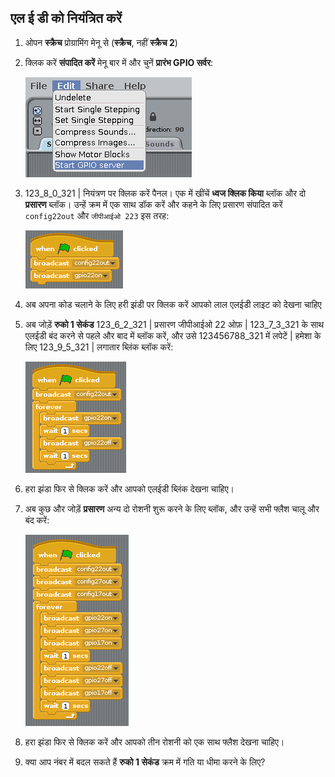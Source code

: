 ## एल ई डी को नियंत्रित करें

1. ओपन **स्क्रैच** प्रोग्रामिंग मेनू से (**स्क्रैच**, नहीं **स्क्रैच 2**)

2. क्लिक करें **संपादित करें** मेनू बार में और चुनें **प्रारंभ GPIO सर्वर**:
    
    ![](images/scratch1-1.png)

3. 123_8_0_321 | नियंत्रण</strong> पर क्लिक करें पैनल। एक में खींचें **ध्वज क्लिक किया** ब्लॉक और दो **प्रसारण** ब्लॉक। उन्हें क्रम में एक साथ डॉक करें और कहने के लिए प्रसारण संपादित करें `config22out` और `जीपीआईओ 223` इस तरह:
    
    ![](images/scratch1-2.png)

4. अब अपना कोड चलाने के लिए हरी झंडी पर क्लिक करें आपको लाल एलईडी लाइट को देखना चाहिए

5. अब जोड़ें **रुको 1 सेकंड** 123_6_2_321 | प्रसारण जीपीआईओ 22 ओफ़ | 123_7_3_321 के साथ एलईडी बंद करने से पहले और बाद में ब्लॉक करें, और उसे 123456788_321 में लपेटें | हमेशा के लिए 123_9_5_321 | लगातार ब्लिंक ब्लॉक करें:
    
    ![](images/scratch1-3.png)

6. हरा झंडा फिर से क्लिक करें और आपको एलईडी ब्लिंक देखना चाहिए।

7. अब कुछ और जोड़ें **प्रसारण** अन्य दो रोशनी शुरू करने के लिए ब्लॉक, और उन्हें सभी फ्लैश चालू और बंद करें:
    
    ![](images/scratch1-4.png)

8. हरा झंडा फिर से क्लिक करें और आपको तीन रोशनी को एक साथ फ्लैश देखना चाहिए।

9. क्या आप नंबर में बदल सकते हैं **रुको 1 सेकंड** क्रम में गति या धीमा करने के लिए?